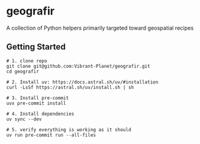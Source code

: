 # geografir
A collection of Python helpers primarily targeted toward geospatial recipes

## Getting Started

```shell
# 1. clone repo
git clone git@github.com:Vibrant-Planet/geografir.git
cd geografir

# 2. Install uv: https://docs.astral.sh/uv/#installation
curl -LsSf https://astral.sh/uv/install.sh | sh

# 3. Install pre-commit
uvx pre-commit install

# 4. Install dependencies
uv sync --dev

# 5. verify everything is working as it should
uv run pre-commit run --all-files
```
